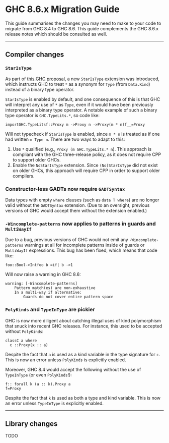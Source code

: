 # GHC 8.6.x Migration Guide


This guide summarises the changes you may need to make to your code to migrate from GHC 8.4 to GHC 8.6. This guide complements the GHC 8.6.x release notes which should be consulted as well.

---

## Compiler changes

### `StarIsType`


As part of [ this GHC proposal](https://github.com/ghc-proposals/ghc-proposals/blob/05721788de9ab6538def68c3c2c9dec50c9f24a8/proposals/0020-no-type-in-type.rst), a new `StarIsType` extension was introduced, which instructs GHC to treat `*` as a synonym for `Type` (from `Data.Kind`) instead of a binary type operator.

`StarIsType` is enabled by default, and one consequence of this is that GHC will interpret any use of `*` as `Type`, even if it would have been previously interpreted as a binary type operator. A notable example of such a binary type operator is `GHC.TypeLits.*`, so code like:

```
importGHC.TypeLitsf::Proxy m ->Proxy n ->Proxy(m * n)f__=Proxy
```


Will not typecheck if `StarIsType` is enabled, since `m * n` is treated as if one had written `m Type n`. There are two ways to adapt to this:

1. Use `*` qualified (e.g., `Proxy (m GHC.TypeLits.* n`). This approach is compliant with the GHC three-release policy, as it does not require CPP to support older GHCs.
1. Enable the `NoStarIsType` extension. Since `(No)StarIsType` did not exist on older GHCs, this approach will require CPP in order to support older compilers.

### Constructor-less GADTs now require `GADTSyntax`


Data types with empty `where` clauses (such as `data T where`) are no longer valid without the `GADTSyntax` extension. (Due to an oversight, previous versions of GHC would accept them without the extension enabled.)

### `-Wincomplete-patterns` now applies to patterns in guards and `MultiWayIf`


Due to a bug, previous versions of GHC would not emit any `-Wincomplete-patterns` warnings at all for incomplete patterns inside of guards or `MultiWayIf` expressions. This bug has been fixed, which means that code like:

```
foo::Bool->Intfoo b =if| b ->1
```


Will now raise a warning in GHC 8.6:

```wiki
warning: [-Wincomplete-patterns]
    Pattern match(es) are non-exhaustive
    In a multi-way if alternative:
        Guards do not cover entire pattern space
```

### `PolyKinds` and `TypeInType` are pickier


GHC is now more diligent about catching illegal uses of kind polymorphism that snuck into recent GHC releases. For instance, this used to be accepted without `PolyKinds`:

```
classC a where
  c ::Proxy(x :: a)
```


Despite the fact that `a` is used as a kind variable in the type signature for `c`. This is now an error unless `PolyKinds` is explicitly enabled.


Moreover, GHC 8.4 would accept the following without the use of `TypeInType` (or even `PolyKinds`!):

```
f:: forall k (a :: k).Proxy a
f=Proxy
```


Despite the fact that `k` is used as both a type and kind variable. This is now an error unless `TypeInType` is explicitly enabled.

---

## Library changes

TODO
